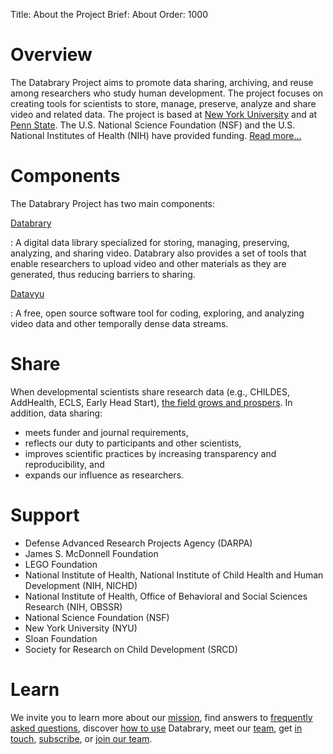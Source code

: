 Title: About the Project
Brief: About
Order: 1000

# Overview

The Databrary Project aims to promote data sharing, archiving, and reuse among researchers who study human development. The project focuses on creating tools for scientists to store, manage, preserve, analyze and share video and related data. The project is based at [New York University](http://www.nyu.edu) and at [Penn State](http://www.psu.edu). The U.S. National Science Foundation (NSF) and the U.S. National Institutes of Health (NIH) have provided funding. [Read more...](https://www.databrary.org/about/about-databrary.html)

# Components

<p style="margin-bottom: 14px;">The Databrary Project has two main components:</p>

[Databrary](http://databrary.org)

:   A digital data library specialized for storing, managing, preserving, analyzing, and sharing video. Databrary also provides a set of tools that enable researchers to upload video and other materials as they are generated, thus reducing barriers to sharing.

[Datavyu](http://datavyu.org)

:   A free, open source software tool for coding, exploring, and analyzing video data and other temporally dense data streams.

# Share

<p style="margin-bottom: 14px;">When developmental scientists share research data (e.g., CHILDES, AddHealth, ECLS, Early Head Start), <a href="https://www.databrary.org/about/why-share.html">the field grows and prospers</a>. In addition, data sharing:</p>

- meets funder and journal requirements, 
- reflects our duty to participants and other scientists, 
- improves scientific practices by increasing transparency and reproducibility, and 
- expands our influence as researchers. 

# Support

- Defense Advanced Research Projects Agency (DARPA)
- James S. McDonnell Foundation
- LEGO Foundation
- National Institute of Health, National Institute of Child Health and Human Development (NIH, NICHD)
- National Institute of Health, Office of Behavioral and Social Sciences Research (NIH, OBSSR)
- National Science Foundation (NSF)
- New York University (NYU)
- Sloan Foundation
- Society for Research on Child Development (SRCD)

# Learn

We invite you to learn more about our [mission](|filename|about/mission.md), find answers to [frequently asked questions](|filename|resources/faq.md), discover [how to use](|filename|about/use-cases.md) Databrary, meet our [team](|filename|about/team.md), get [in touch](|filename|about/contact.md), [subscribe](|filename|about/newsletter.md), or [join our team](|filename|about/jobs.md).
